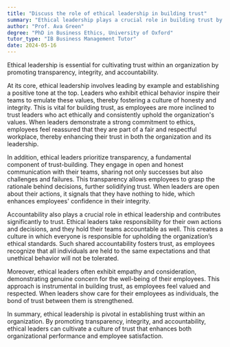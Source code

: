 ```yaml
---
title: "Discuss the role of ethical leadership in building trust"
summary: "Ethical leadership plays a crucial role in building trust by promoting transparency, integrity, and accountability within an organisation."
author: "Prof. Ava Green"
degree: "PhD in Business Ethics, University of Oxford"
tutor_type: "IB Business Management Tutor"
date: 2024-05-16
---
```


Ethical leadership is essential for cultivating trust within an organization by promoting transparency, integrity, and accountability.

At its core, ethical leadership involves leading by example and establishing a positive tone at the top. Leaders who exhibit ethical behavior inspire their teams to emulate these values, thereby fostering a culture of honesty and integrity. This is vital for building trust, as employees are more inclined to trust leaders who act ethically and consistently uphold the organization's values. When leaders demonstrate a strong commitment to ethics, employees feel reassured that they are part of a fair and respectful workplace, thereby enhancing their trust in both the organization and its leadership.

In addition, ethical leaders prioritize transparency, a fundamental component of trust-building. They engage in open and honest communication with their teams, sharing not only successes but also challenges and failures. This transparency allows employees to grasp the rationale behind decisions, further solidifying trust. When leaders are open about their actions, it signals that they have nothing to hide, which enhances employees' confidence in their integrity.

Accountability also plays a crucial role in ethical leadership and contributes significantly to trust. Ethical leaders take responsibility for their own actions and decisions, and they hold their teams accountable as well. This creates a culture in which everyone is responsible for upholding the organization’s ethical standards. Such shared accountability fosters trust, as employees recognize that all individuals are held to the same expectations and that unethical behavior will not be tolerated.

Moreover, ethical leaders often exhibit empathy and consideration, demonstrating genuine concern for the well-being of their employees. This approach is instrumental in building trust, as employees feel valued and respected. When leaders show care for their employees as individuals, the bond of trust between them is strengthened.

In summary, ethical leadership is pivotal in establishing trust within an organization. By promoting transparency, integrity, and accountability, ethical leaders can cultivate a culture of trust that enhances both organizational performance and employee satisfaction.
    